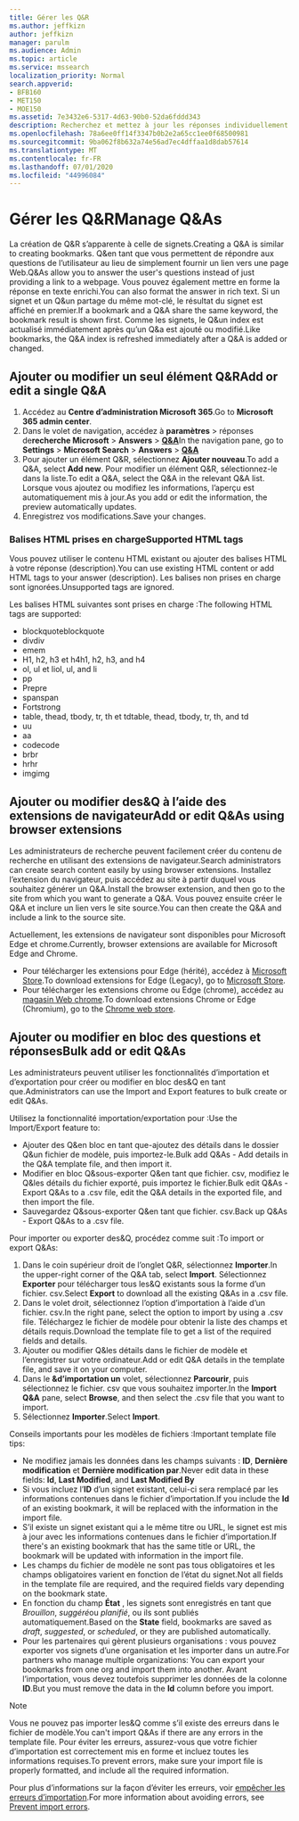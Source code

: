 ```yaml
---
title: Gérer les Q&R
ms.author: jeffkizn
author: jeffkizn
manager: parulm
ms.audience: Admin
ms.topic: article
ms.service: mssearch
localization_priority: Normal
search.appverid:
- BFB160
- MET150
- MOE150
ms.assetid: 7e3432e6-5317-4d63-90b0-52da6fddd343
description: Recherchez et mettez à jour les réponses individuellement ou utilisez les outils de recherche Microsoft disponibles pour modifier les&Q en une seule fois.
ms.openlocfilehash: 78a6ee0ff14f3347b0b2e2a65cc1ee0f68500981
ms.sourcegitcommit: 9ba062f8b632a74e56ad7ec4dffaa1d8dab57614
ms.translationtype: MT
ms.contentlocale: fr-FR
ms.lasthandoff: 07/01/2020
ms.locfileid: "44996084"
---
```

# <a name="manage-qas"></a><span data-ttu-id="5ab39-103">Gérer les Q&R</span><span class="sxs-lookup"><span data-stu-id="5ab39-103">Manage Q&As</span></span>

<span data-ttu-id="5ab39-104">La création de Q&R s’apparente à celle de signets.</span><span class="sxs-lookup"><span data-stu-id="5ab39-104">Creating a Q&A is similar to creating bookmarks.</span></span> <span data-ttu-id="5ab39-105">Q&en tant que vous permettent de répondre aux questions de l’utilisateur au lieu de simplement fournir un lien vers une page Web.</span><span class="sxs-lookup"><span data-stu-id="5ab39-105">Q&As allow you to answer the user's questions instead of just providing a link to a webpage.</span></span> <span data-ttu-id="5ab39-106">Vous pouvez également mettre en forme la réponse en texte enrichi.</span><span class="sxs-lookup"><span data-stu-id="5ab39-106">You can also format the answer in rich text.</span></span> <span data-ttu-id="5ab39-107">Si un signet et un Q&un partage du même mot-clé, le résultat du signet est affiché en premier.</span><span class="sxs-lookup"><span data-stu-id="5ab39-107">If a bookmark and a Q&A share the same keyword, the bookmark result is shown first.</span></span> <span data-ttu-id="5ab39-108">Comme les signets, le Q&un index est actualisé immédiatement après qu’un Q&a est ajouté ou modifié.</span><span class="sxs-lookup"><span data-stu-id="5ab39-108">Like bookmarks, the Q&A index is refreshed immediately after a Q&A is added or changed.</span></span>

## <a name="add-or-edit-a-single-qa"></a><span data-ttu-id="5ab39-109">Ajouter ou modifier un seul élément Q&R</span><span class="sxs-lookup"><span data-stu-id="5ab39-109">Add or edit a single Q&A</span></span>

1. <span data-ttu-id="5ab39-110">Accédez au **Centre d’administration Microsoft 365**.</span><span class="sxs-lookup"><span data-stu-id="5ab39-110">Go to **Microsoft 365 admin center**.</span></span>
1. <span data-ttu-id="5ab39-111">Dans le volet de navigation, accédez à **paramètres**  >  réponses de**recherche Microsoft**  >  **Answers**  >  [**Q&A**](https://admin.microsoft.com/Adminportal/Home#/MicrosoftSearch/qnas)</span><span class="sxs-lookup"><span data-stu-id="5ab39-111">In the navigation pane, go to **Settings** > **Microsoft Search** > **Answers** > [**Q&A**](https://admin.microsoft.com/Adminportal/Home#/MicrosoftSearch/qnas)</span></span>
1. <span data-ttu-id="5ab39-112">Pour ajouter un élément Q&R, sélectionnez **Ajouter nouveau**.</span><span class="sxs-lookup"><span data-stu-id="5ab39-112">To add a Q&A, select **Add new**.</span></span>
<span data-ttu-id="5ab39-113">Pour modifier un élément Q&R, sélectionnez-le dans la liste.</span><span class="sxs-lookup"><span data-stu-id="5ab39-113">To edit a Q&A, select the Q&A in the relevant Q&A list.</span></span> <span data-ttu-id="5ab39-114">Lorsque vous ajoutez ou modifiez les informations, l’aperçu est automatiquement mis à jour.</span><span class="sxs-lookup"><span data-stu-id="5ab39-114">As you add or edit the information, the preview automatically updates.</span></span>
1. <span data-ttu-id="5ab39-115">Enregistrez vos modifications.</span><span class="sxs-lookup"><span data-stu-id="5ab39-115">Save your changes.</span></span>

### <a name="supported-html-tags"></a><span data-ttu-id="5ab39-116">Balises HTML prises en charge</span><span class="sxs-lookup"><span data-stu-id="5ab39-116">Supported HTML tags</span></span>

<span data-ttu-id="5ab39-117">Vous pouvez utiliser le contenu HTML existant ou ajouter des balises HTML à votre réponse (description).</span><span class="sxs-lookup"><span data-stu-id="5ab39-117">You can use existing HTML content or add HTML tags to your answer (description).</span></span> <span data-ttu-id="5ab39-118">Les balises non prises en charge sont ignorées.</span><span class="sxs-lookup"><span data-stu-id="5ab39-118">Unsupported tags are ignored.</span></span>

<span data-ttu-id="5ab39-119">Les balises HTML suivantes sont prises en charge :</span><span class="sxs-lookup"><span data-stu-id="5ab39-119">The following HTML tags are supported:</span></span>

- <span data-ttu-id="5ab39-120">blockquote</span><span class="sxs-lookup"><span data-stu-id="5ab39-120">blockquote</span></span>
- <span data-ttu-id="5ab39-121">div</span><span class="sxs-lookup"><span data-stu-id="5ab39-121">div</span></span>
- <span data-ttu-id="5ab39-122">em</span><span class="sxs-lookup"><span data-stu-id="5ab39-122">em</span></span>
- <span data-ttu-id="5ab39-123">H1, h2, h3 et h4</span><span class="sxs-lookup"><span data-stu-id="5ab39-123">h1, h2, h3, and h4</span></span>
- <span data-ttu-id="5ab39-124">ol, ul et li</span><span class="sxs-lookup"><span data-stu-id="5ab39-124">ol, ul, and li</span></span>
- <span data-ttu-id="5ab39-125">p</span><span class="sxs-lookup"><span data-stu-id="5ab39-125">p</span></span>
- <span data-ttu-id="5ab39-126">Pre</span><span class="sxs-lookup"><span data-stu-id="5ab39-126">pre</span></span>
- <span data-ttu-id="5ab39-127">span</span><span class="sxs-lookup"><span data-stu-id="5ab39-127">span</span></span>
- <span data-ttu-id="5ab39-128">Fort</span><span class="sxs-lookup"><span data-stu-id="5ab39-128">strong</span></span>
- <span data-ttu-id="5ab39-129">table, thead, tbody, tr, th et td</span><span class="sxs-lookup"><span data-stu-id="5ab39-129">table, thead, tbody, tr, th, and td</span></span>
- <span data-ttu-id="5ab39-130">u</span><span class="sxs-lookup"><span data-stu-id="5ab39-130">u</span></span>
- <span data-ttu-id="5ab39-131">a</span><span class="sxs-lookup"><span data-stu-id="5ab39-131">a</span></span>
- <span data-ttu-id="5ab39-132">code</span><span class="sxs-lookup"><span data-stu-id="5ab39-132">code</span></span>
- <span data-ttu-id="5ab39-133">br</span><span class="sxs-lookup"><span data-stu-id="5ab39-133">br</span></span>
- <span data-ttu-id="5ab39-134">hr</span><span class="sxs-lookup"><span data-stu-id="5ab39-134">hr</span></span>
- <span data-ttu-id="5ab39-135">img</span><span class="sxs-lookup"><span data-stu-id="5ab39-135">img</span></span>

## <a name="add-or-edit-qas-using-browser-extensions"></a><span data-ttu-id="5ab39-136">Ajouter ou modifier des&Q à l’aide des extensions de navigateur</span><span class="sxs-lookup"><span data-stu-id="5ab39-136">Add or edit Q&As using browser extensions</span></span>

<span data-ttu-id="5ab39-137">Les administrateurs de recherche peuvent facilement créer du contenu de recherche en utilisant des extensions de navigateur.</span><span class="sxs-lookup"><span data-stu-id="5ab39-137">Search administrators can create search content easily by using browser extensions.</span></span> <span data-ttu-id="5ab39-138">Installez l’extension du navigateur, puis accédez au site à partir duquel vous souhaitez générer un Q&A.</span><span class="sxs-lookup"><span data-stu-id="5ab39-138">Install the browser extension, and then go to the site from which you want to generate a Q&A.</span></span> <span data-ttu-id="5ab39-139">Vous pouvez ensuite créer le Q&A et inclure un lien vers le site source.</span><span class="sxs-lookup"><span data-stu-id="5ab39-139">You can then create the Q&A and include a link to the source site.</span></span>

<span data-ttu-id="5ab39-140">Actuellement, les extensions de navigateur sont disponibles pour Microsoft Edge et chrome.</span><span class="sxs-lookup"><span data-stu-id="5ab39-140">Currently, browser extensions are available for Microsoft Edge and Chrome.</span></span>

- <span data-ttu-id="5ab39-141">Pour télécharger les extensions pour Edge (hérité), accédez à [Microsoft Store](https://www.microsoft.com/p/microsoft-search-content-creator/9nrqdbcbwq55?activetab=pivot:overviewtab).</span><span class="sxs-lookup"><span data-stu-id="5ab39-141">To download extensions for Edge (Legacy), go to [Microsoft Store](https://www.microsoft.com/p/microsoft-search-content-creator/9nrqdbcbwq55?activetab=pivot:overviewtab).</span></span>
- <span data-ttu-id="5ab39-142">Pour télécharger les extensions chrome ou Edge (chrome), accédez au [magasin Web chrome](https://chrome.google.com/webstore/detail/microsoft-search-content/nocnablpaoeecfmfnjoheefkogmleipm).</span><span class="sxs-lookup"><span data-stu-id="5ab39-142">To download extensions Chrome or Edge (Chromium), go to the [Chrome web store](https://chrome.google.com/webstore/detail/microsoft-search-content/nocnablpaoeecfmfnjoheefkogmleipm).</span></span>

## <a name="bulk-add-or-edit-qas"></a><span data-ttu-id="5ab39-143">Ajouter ou modifier en bloc des questions et réponses</span><span class="sxs-lookup"><span data-stu-id="5ab39-143">Bulk add or edit Q&As</span></span>

<span data-ttu-id="5ab39-144">Les administrateurs peuvent utiliser les fonctionnalités d’importation et d’exportation pour créer ou modifier en bloc des&Q en tant que.</span><span class="sxs-lookup"><span data-stu-id="5ab39-144">Administrators can use the Import and Export features to bulk create or edit Q&As.</span></span>

<span data-ttu-id="5ab39-145">Utilisez la fonctionnalité importation/exportation pour :</span><span class="sxs-lookup"><span data-stu-id="5ab39-145">Use the Import/Export feature to:</span></span>

- <span data-ttu-id="5ab39-146">Ajouter des Q&en bloc en tant que-ajoutez des détails dans le dossier Q&un fichier de modèle, puis importez-le.</span><span class="sxs-lookup"><span data-stu-id="5ab39-146">Bulk add Q&As - Add details in the Q&A template file, and then import it.</span></span>
- <span data-ttu-id="5ab39-147">Modifier en bloc Q&sous-exporter Q&en tant que fichier. csv, modifiez le Q&les détails du fichier exporté, puis importez le fichier.</span><span class="sxs-lookup"><span data-stu-id="5ab39-147">Bulk edit Q&As - Export Q&As to a .csv file, edit the Q&A details in the exported file, and then import the file.</span></span>
- <span data-ttu-id="5ab39-148">Sauvegardez Q&sous-exporter Q&en tant que fichier. csv.</span><span class="sxs-lookup"><span data-stu-id="5ab39-148">Back up Q&As - Export Q&As to a .csv file.</span></span>

<span data-ttu-id="5ab39-149">Pour importer ou exporter des&Q, procédez comme suit :</span><span class="sxs-lookup"><span data-stu-id="5ab39-149">To import or export Q&As:</span></span>

1. <span data-ttu-id="5ab39-150">Dans le coin supérieur droit de l’onglet Q&R, sélectionnez **Importer**.</span><span class="sxs-lookup"><span data-stu-id="5ab39-150">In the upper-right corner of the Q&A tab, select **Import**.</span></span>
<span data-ttu-id="5ab39-151">Sélectionnez **Exporter** pour télécharger tous les&Q existants sous la forme d’un fichier. csv.</span><span class="sxs-lookup"><span data-stu-id="5ab39-151">Select **Export** to download all the existing Q&As in a .csv file.</span></span>
1. <span data-ttu-id="5ab39-152">Dans le volet droit, sélectionnez l’option d’importation à l’aide d’un fichier. csv.</span><span class="sxs-lookup"><span data-stu-id="5ab39-152">In the right pane, select the option to import by using a .csv file.</span></span> <span data-ttu-id="5ab39-153">Téléchargez le fichier de modèle pour obtenir la liste des champs et détails requis.</span><span class="sxs-lookup"><span data-stu-id="5ab39-153">Download the template file to get a list of the required fields and details.</span></span>
1. <span data-ttu-id="5ab39-154">Ajouter ou modifier Q&les détails dans le fichier de modèle et l’enregistrer sur votre ordinateur.</span><span class="sxs-lookup"><span data-stu-id="5ab39-154">Add or edit Q&A details in the template file, and save it on your computer.</span></span>
1. <span data-ttu-id="5ab39-155">Dans le **&d’importation un** volet, sélectionnez **Parcourir**, puis sélectionnez le fichier. csv que vous souhaitez importer.</span><span class="sxs-lookup"><span data-stu-id="5ab39-155">In the **Import Q&A** pane, select **Browse**, and then select the .csv file that you want to import.</span></span>
1. <span data-ttu-id="5ab39-156">Sélectionnez **Importer**.</span><span class="sxs-lookup"><span data-stu-id="5ab39-156">Select **Import**.</span></span>

<span data-ttu-id="5ab39-157">Conseils importants pour les modèles de fichiers :</span><span class="sxs-lookup"><span data-stu-id="5ab39-157">Important template file tips:</span></span>

- <span data-ttu-id="5ab39-158">Ne modifiez jamais les données dans les champs suivants : **ID**, **Dernière modification** et **Dernière modification par**.</span><span class="sxs-lookup"><span data-stu-id="5ab39-158">Never edit data in these fields: **Id**, **Last Modified**, and **Last Modified By**</span></span>
- <span data-ttu-id="5ab39-159">Si vous incluez l’**ID** d’un signet existant, celui-ci sera remplacé par les informations contenues dans le fichier d’importation.</span><span class="sxs-lookup"><span data-stu-id="5ab39-159">If you include the **Id** of an existing bookmark, it will be replaced with the information in the import file.</span></span>
- <span data-ttu-id="5ab39-160">S’il existe un signet existant qui a le même titre ou URL, le signet est mis à jour avec les informations contenues dans le fichier d’importation.</span><span class="sxs-lookup"><span data-stu-id="5ab39-160">If there's an existing bookmark that has the same title or URL, the bookmark will be updated with information in the import file.</span></span>
- <span data-ttu-id="5ab39-161">Les champs du fichier de modèle ne sont pas tous obligatoires et les champs obligatoires varient en fonction de l’état du signet.</span><span class="sxs-lookup"><span data-stu-id="5ab39-161">Not all fields in the template file are required, and the required fields vary depending on the bookmark state.</span></span>
- <span data-ttu-id="5ab39-162">En fonction du champ **État** , les signets sont enregistrés en tant que *Brouillon*, *suggéré*ou *planifié*, ou ils sont publiés automatiquement.</span><span class="sxs-lookup"><span data-stu-id="5ab39-162">Based on the **State** field, bookmarks are saved as *draft*, *suggested*, or *scheduled*, or they are published automatically.</span></span>
- <span data-ttu-id="5ab39-163">Pour les partenaires qui gèrent plusieurs organisations : vous pouvez exporter vos signets d’une organisation et les importer dans un autre.</span><span class="sxs-lookup"><span data-stu-id="5ab39-163">For partners who manage multiple organizations: You can export your bookmarks from one org and import them into another.</span></span> <span data-ttu-id="5ab39-164">Avant l’importation, vous devez toutefois supprimer les données de la colonne **ID**.</span><span class="sxs-lookup"><span data-stu-id="5ab39-164">But you must remove the data in the **Id** column before you import.</span></span>

> [!NOTE]
> <span data-ttu-id="5ab39-165">Vous ne pouvez pas importer les&Q comme s’il existe des erreurs dans le fichier de modèle.</span><span class="sxs-lookup"><span data-stu-id="5ab39-165">You can't import Q&As if there are any errors in the template file.</span></span> <span data-ttu-id="5ab39-166">Pour éviter les erreurs, assurez-vous que votre fichier d’importation est correctement mis en forme et incluez toutes les informations requises.</span><span class="sxs-lookup"><span data-stu-id="5ab39-166">To prevent errors, make sure your import file is properly formatted, and include all the required information.</span></span>

<span data-ttu-id="5ab39-167">Pour plus d’informations sur la façon d’éviter les erreurs, voir [empêcher les erreurs d’importation](manage-bookmarks.md#prevent-import-errors).</span><span class="sxs-lookup"><span data-stu-id="5ab39-167">For more information about avoiding errors, see [Prevent import errors](manage-bookmarks.md#prevent-import-errors).</span></span>
